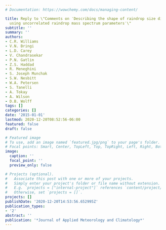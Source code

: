 ```yaml
---
# Documentation: https://wowchemy.com/docs/managing-content/

title: Reply to \"Comments on ′Describing the shape of raindrop size distributions
  using uncorrelated raindrop mass spectrum parameters′\"
subtitle: ''
summary: ''
authors:
- C.R. Williams
- V.N. Bringi
- L.D. Carey
- V. Chandrasekar
- P.N. Gatlin
- Z.S. Haddad
- R. Meneghini
- S. Joseph Munchak
- S.W. Nesbitt
- W.A. Petersen
- S. Tanelli
- A. Tokay
- A. Wilson
- D.B. Wolff
tags: []
categories: []
date: '2015-01-01'
lastmod: 2020-12-20T08:52:56-06:00
featured: false
draft: false

# Featured image
# To use, add an image named `featured.jpg/png` to your page's folder.
# Focal points: Smart, Center, TopLeft, Top, TopRight, Left, Right, BottomLeft, Bottom, BottomRight.
image:
  caption: ''
  focal_point: ''
  preview_only: false

# Projects (optional).
#   Associate this post with one or more of your projects.
#   Simply enter your project's folder or file name without extension.
#   E.g. `projects = ["internal-project"]` references `content/project/deep-learning/index.md`.
#   Otherwise, set `projects = []`.
projects: []
publishDate: '2020-12-20T14:53:56.652995Z'
publication_types:
- '2'
abstract: ''
publication: '*Journal of Applied Meteorology and Climatology*'
---
```

